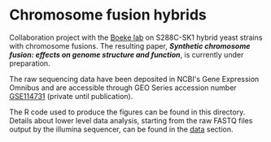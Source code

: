 # Chromosome fusion hybrids

Collaboration project with the [Boeke lab](https://med.nyu.edu/research/boeke-lab/boeke-lab) on S288C-SK1 hybrid yeast strains with chromosome fusions. The resulting paper, ___Synthetic chromosome fusion: effects on genome structure and function___, is currently under preparation.

The raw sequencing data have been deposited in NCBI's Gene Expression Omnibus and are accessible through GEO Series accession number [GSE114731](https://www.ncbi.nlm.nih.gov/geo/query/acc.cgi?acc=GSE114731) (private until publication).

The R code used to produce the figures can be found in this directory. Details about lower level data analysis, starting from the raw FASTQ files output by the illumina sequencer, can be found in the [data](data/README.md) section.
